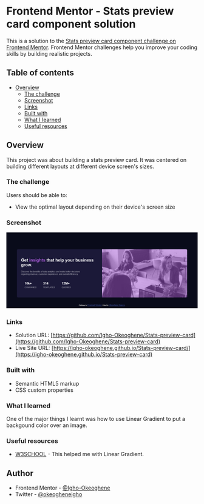 # Frontend Mentor - Stats preview card component solution

This is a solution to the [Stats preview card component challenge on Frontend Mentor](https://www.frontendmentor.io/challenges/stats-preview-card-component-8JqbgoU62). Frontend Mentor challenges help you improve your coding skills by building realistic projects.

## Table of contents

- [Overview](#overview)
  - [The challenge](#the-challenge)
  - [Screenshot](#screenshot)
  - [Links](#links)
  - [Built with](#built-with)
  - [What I learned](#what-i-learned)
  - [Useful resources](#useful-resources)

## Overview

This project was about building a stats preview card.
It was centered on building different layouts at different device screen's sizes.

### The challenge

Users should be able to:

- View the optimal layout depending on their device's screen size

### Screenshot

![](screenshot.png)

### Links

- Solution URL: [https://github.com/Igho-Okeoghene/Stats-preview-card](https://github.com/Igho-Okeoghene/Stats-preview-card)
- Live Site URL: [https://igho-okeoghene.github.io/Stats-preview-card/](https://igho-okeoghene.github.io/Stats-preview-card)

### Built with

- Semantic HTML5 markup
- CSS custom properties

### What I learned

One of the major things I learnt was how to use Linear Gradient to put a backgound color over an image.

### Useful resources

- [W3SCHOOL](https://www.w3schools.com) - This helped me with Linear Gradient.

## Author

- Frontend Mentor - [@Igho-Okeoghene](https://www.frontendmentor.io/profile/Igho-Okeoghene)
- Twitter - [@okeogheneigho](https://www.twitter.com/okeogheneigho)
